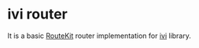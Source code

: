 # ivi router

It is a basic [RouteKit](https://github.com/localvoid/routekit) router implementation for
[ivi](https://github.com/localvoid/ivi) library.
